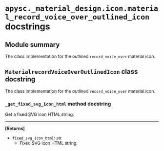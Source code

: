 # `apysc._material_design.icon.material_record_voice_over_outlined_icon` docstrings

## Module summary

The class implementation for the outlined `record_voice_over` material icon.

## `MaterialrecordVoiceOverOutlinedIcon` class docstring

The class implementation for the outlined `record_voice_over` material icon.

### `_get_fixed_svg_icon_html` method docstring

Get a fixed SVG icon HTML string.<hr>

**[Returns]**

- `fixed_svg_icon_html`: str
  - Fixed SVG icon HTML string.